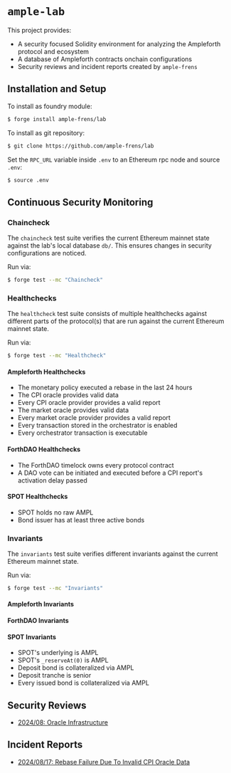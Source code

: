 # `ample-lab`

This project provides:
- A security focused Solidity environment for analyzing the Ampleforth protocol and ecosystem
- A database of Ampleforth contracts onchain configurations
- Security reviews and incident reports created by `ample-frens`

## Installation and Setup

To install as foundry module:
```bash
$ forge install ample-frens/lab
```

To install as git repository:
```bash
$ git clone https://github.com/ample-frens/lab
```

Set the `RPC_URL` variable inside `.env` to an Ethereum rpc node and source `.env`:
```bash
$ source .env
```

## Continuous Security Monitoring

### Chaincheck

The `chaincheck` test suite verifies the current Ethereum mainnet state against the lab's local
database `db/`. This ensures changes in security configurations are noticed.

Run via:
```bash
$ forge test --mc "Chaincheck"
```

### Healthchecks

The `healthcheck` test suite consists of multiple healthchecks against different parts of the
protocol(s) that are run against the current Ethereum mainnet state.

Run via:
```bash
$ forge test --mc "Healthcheck"
```

#### Ampleforth Healthchecks

- The monetary policy executed a rebase in the last 24 hours
- The CPI oracle provides valid data
- Every CPI oracle provider provides a valid report
- The market oracle provides valid data
- Every market oracle provider provides a valid report
- Every transaction stored in the orchestrator is enabled
- Every orchestrator transaction is executable

#### ForthDAO Healthchecks

- The ForthDAO timelock owns every protocol contract
- A DAO vote can be initiated and executed before a CPI report's activation delay passed

#### SPOT Healthchecks

- SPOT holds no raw AMPL
- Bond issuer has at least three active bonds

### Invariants

The `invariants` test suite verifies different invariants against the current Ethereum mainnet
state.

Run via:
```bash
$ forge test --mc "Invariants"
```

#### Ampleforth Invariants

#### ForthDAO Invariants

#### SPOT Invariants

- SPOT's underlying is AMPL
- SPOT's `_reserveAt(0)` is AMPL
- Deposit bond is collateralized via AMPL
- Deposit tranche is senior
- Every issued bond is collateralized via AMPL

## Security Reviews

- [2024/08: Oracle Infrastructure](./security-reviews/08_2024_OracleInfrastructure.md)

## Incident Reports

- [2024/08/17: Rebase Failure Due To Invalid CPI Oracle Data](./incident-reviews/2024_08_17_RebaseFailureDueToInvalidCPIOracleData.md)
